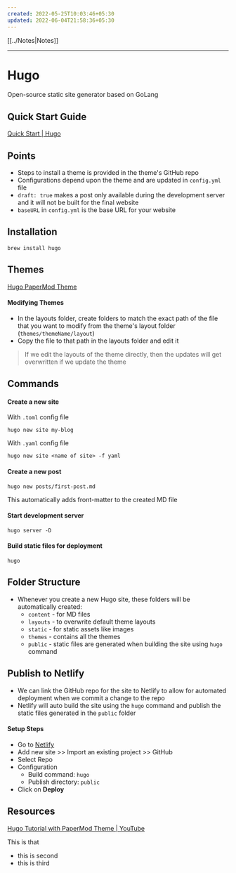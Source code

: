 ```yaml
---
created: 2022-05-25T10:03:46+05:30
updated: 2022-06-04T21:58:36+05:30
---
```

[[../Notes|Notes]]

---
# Hugo
Open-source static site generator based on GoLang
## Quick Start Guide
[Quick Start | Hugo](https://gohugo.io/getting-started/quick-start/)

## Points
- Steps to install a theme is provided in the theme's GitHub repo
- Configurations depend upon the theme and are updated in `config.yml` file
- `draft: true` makes a post only available during the development server and it will not be built for the final website
- `baseURL` in `config.yml` is the base URL for your website

## Installation
```
brew install hugo
```

## Themes
[Hugo PaperMod Theme](https://github.com/adityatelange/hugo-PaperMod)

#### Modifying Themes
- In the layouts folder, create folders to match the exact path of the file that you want to modify from the theme's layout folder (`themes/themeName/layout`)
- Copy the file to that path in the layouts folder and edit it

> If we edit the layouts of the theme directly, then the updates will get overwritten if we update the theme

## Commands
#### Create a new site
With `.toml` config file
```
hugo new site my-blog
```
With `.yaml` config file
```
hugo new site <name of site> -f yaml
```

#### Create a new post
```
hugo new posts/first-post.md
```
This automatically adds front-matter to the created MD file

#### Start development server
```
hugo server -D
```

#### Build static files for deployment
```
hugo
```

## Folder Structure
- Whenever you create a new Hugo site, these folders will be automatically created:
	- `content` - for MD files
	- `layouts` - to overwrite default theme layouts
	- `static` - for static assets like images
	- `themes` - contains all the themes
	- `public` - static files are generated when building the site using `hugo` command

## Publish to Netlify
- We can link the GitHub repo for the site to Netlify to allow for automated deployment when we commit a change to the repo
- Netlify will auto build the site using the `hugo` command and publish the static files generated in the `public` folder
#### Setup Steps
- Go to [Netlify](https://app.netlify.com/teams/arkalim/overview)
- Add new site >> Import an existing project >> GitHub
- Select Repo
- Configuration
	- Build command: `hugo`
	- Publish directory: `public`
- Click on **Deploy**

## Resources
[Hugo Tutorial with PaperMod Theme | YouTube](https://www.youtube.com/watch?v=hjD9jTi_DQ4)

This is that  
- this is second
- this is third